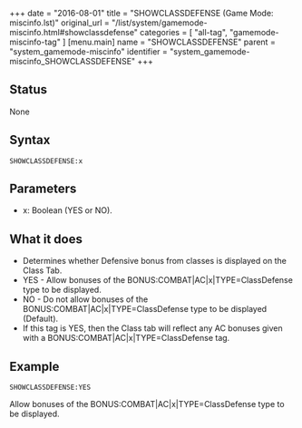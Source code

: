 +++
date = "2016-08-01"
title = "SHOWCLASSDEFENSE (Game Mode: miscinfo.lst)"
original_url = "/list/system/gamemode-miscinfo.html#showclassdefense"
categories = [ "all-tag", "gamemode-miscinfo-tag" ]
[menu.main]
    name = "SHOWCLASSDEFENSE"
    parent = "system_gamemode-miscinfo"
    identifier = "system_gamemode-miscinfo_SHOWCLASSDEFENSE"
+++

## Status

None

## Syntax

`SHOWCLASSDEFENSE:x`

## Parameters

-   x: Boolean (YES or NO).



What it does
------------

-   Determines whether Defensive bonus from classes is displayed on the
    Class Tab.
-   YES - Allow bonuses of the BONUS:COMBAT|AC|x|TYPE=ClassDefense type
    to be displayed.
-   NO - Do not allow bonuses of the BONUS:COMBAT|AC|x|TYPE=ClassDefense
    type to be displayed (Default).
-   If this tag is YES, then the Class tab will reflect any AC bonuses
    given with a BONUS:COMBAT|AC|x|TYPE=ClassDefense tag.

Example
-------

`SHOWCLASSDEFENSE:YES`

Allow bonuses of the BONUS:COMBAT|AC|x|TYPE=ClassDefense type to be
displayed.

